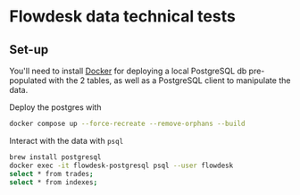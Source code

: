 # Flowdesk data technical tests

## Set-up

You'll need to install [Docker](https://www.docker.com/products/docker-desktop/) for deploying a local PostgreSQL db pre-populated with the 2 tables, as well as a PostgreSQL client to manipulate the data.

Deploy the postgres with

```sh
docker compose up --force-recreate --remove-orphans --build
```

Interact with the data with `psql`

```sh
brew install postgresql
docker exec -it flowdesk-postgresql psql --user flowdesk
select * from trades;
select * from indexes;
```
